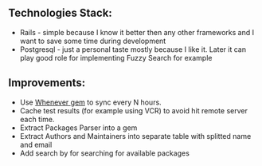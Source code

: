 
## Technologies Stack:

  * Rails - simple because I know it better then any other frameworks and I want to save some time during development
  * Postgresql - just a personal taste mostly because I like it. Later it can play good role for implementing Fuzzy Search for example

## Improvements:

  * Use [Whenever gem](https://github.com/javan/whenever) to sync every N hours.
  * Cache test results (for example using VCR) to avoid hit remote server each time.
  * Extract Packages Parser into a gem
  * Extract Authors and Maintainers into separate table with splitted name and email
  * Add search by for searching for available packages
